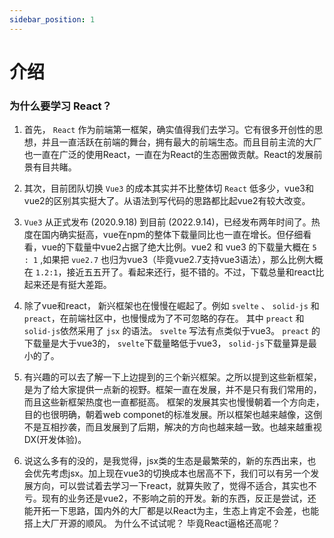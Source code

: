 ```yaml
---
sidebar_position: 1
---
```


# 介绍

### 为什么要学习 React？

1. 首先， `React`  作为前端第一框架，确实值得我们去学习。它有很多开创性的思想，并且一直活跃在前端的舞台，拥有最大的前端生态。而且目前主流的大厂也一直在广泛的使用React，一直在为React的生态圈做贡献。React的发展前景有目共睹。

2. 其次，目前团队切换 `Vue3` 的成本其实并不比整体切 `React` 低多少，vue3和vue2的区别其实挺大了。从语法到写代码的思路都比起vue2有较大改变。

3. `Vue3` 从正式发布 (2020.9.18) 到目前 (2022.9.14)，已经发布两年时间了。热度在国内确实挺高，vue在npm的整体下载量同比也一直在增长。但仔细看看，vue的下载量中vue2占据了绝大比例。vue2 和 vue3 的下载量大概在 `5 : 1` ,如果把 `vue2.7` 也归为vue3（毕竟vue2.7支持vue3语法），那么比例大概在 ` 1.2:1 `，接近五五开了。看起来还行，挺不错的。不过，下载总量和react比起来还是有挺大差距。

4. 除了vue和react， 新兴框架也在慢慢在崛起了。例如 `svelte` 、 `solid-js` 和 `preact`，在前端社区中，也慢慢成为了不可忽略的存在。 其中 `preact` 和 `solid-js`依然采用了 `jsx` 的语法。 `svelte` 写法有点类似于vue3。 `preact` 的下载量是大于vue3的， `svelte`下载量略低于vue3，  `solid-js`下载量算是最小的了。

5. 有兴趣的可以去了解一下上边提到的三个新兴框架。之所以提到这些新框架，是为了给大家提供一点新的视野。框架一直在发展，并不是只有我们常用的，而且这些新框架热度也一直都挺高。 框架的发展其实也慢慢朝着一个方向走，目的也很明确，朝着web componet的标准发展。所以框架也越来越像，这倒不是互相抄袭，而且发展到了后期，解决的方向也越来越一致。也越来越重视DX(开发体验)。

6. 说这么多有的没的，是我觉得，jsx类的生态是最繁荣的，新的东西出来，也会优先考虑jsx。加上现在vue3的切换成本也居高不下，我们可以有另一个发展方向，可以尝试着去学习一下react，就算失败了，觉得不适合，其实也不亏。现有的业务还是vue2，不影响之前的开发。新的东西，反正是尝试，还能开拓一下思路，国内外的大厂都是以React为主，生态上肯定不会差，也能搭上大厂开源的顺风。 为什么不试试呢？ 毕竟React逼格还高呢？
